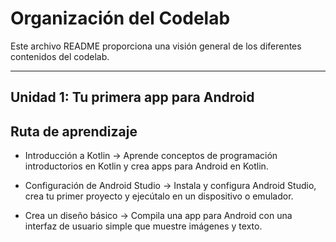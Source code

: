 Organización del Codelab
==================================

Este archivo README proporciona una visión general de los diferentes contenidos del codelab. 

-------------

## Unidad 1: Tu primera app para Android

Ruta de aprendizaje
--------------

- Introducción a Kotlin ->
Aprende conceptos de programación introductorios en Kotlin y crea apps para Android en Kotlin.

- Configuración de Android Studio ->
Instala y configura Android Studio, crea tu primer proyecto y ejecútalo en un dispositivo o emulador.

- Crea un diseño básico ->
Compila una app para Android con una interfaz de usuario simple que muestre imágenes y texto.
